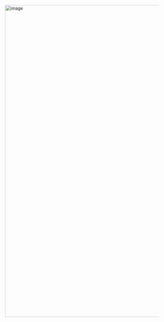 <img width="1920" height="1020" alt="image" src="https://github.com/user-attachments/assets/106f3fc3-3837-4ac5-8304-358400883373" />

